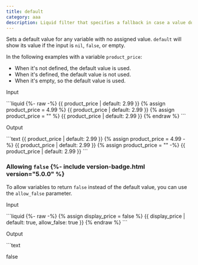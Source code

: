 ```yaml
---
title: default
category: aaa
description: Liquid filter that specifies a fallback in case a value doesn't exist.
---
```


Sets a default value for any variable with no assigned value. `default` will show its value if the input is `nil`, `false`, or empty.

In the following examples with a variable `product_price`:
* When it's not defined, the default value is used.
* When it's defined, the default value is not used.
* When it's empty, so the default value is used.

<p class="code-label">Input</p>
```liquid
{%- raw -%}
{{ product_price | default: 2.99 }}
{% assign product_price = 4.99 %} {{ product_price | default: 2.99 }}
{% assign product_price = "" %} {{ product_price | default: 2.99 }}
{% endraw %}
```

<p class="code-label">Output</p>
```text
{{ product_price | default: 2.99 }}
{% assign product_price = 4.99 -%} {{ product_price | default: 2.99 }}
{% assign product_price = "" -%} {{ product_price | default: 2.99 }}
```

### Allowing `false` {%- include version-badge.html version="5.0.0" %}

To allow variables to return `false` instead of the default value, you can use the `allow_false` parameter.

<p class="code-label">Input</p>
```liquid
{%- raw -%}
{% assign display_price = false %}
{{ display_price | default: true, allow_false: true }}
{% endraw %}
```

<p class="code-label">Output</p>
```text

false
```

